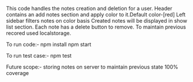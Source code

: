 This code handles the notes creation and deletion for a user.
Header contains an add notes section and apply color to it.Default color-[red] 
Left sidebar filters notes on color basis
Created notes will be displayed in show list section.
Each note has a delete button to remove.
To maintain previous recored used localstorage.

To run code:-
    npm install 
    npm start

To run test case:-
    npm test

Future scope:-
   storing notes on server to maintain previous state 
   100% coverage
   


